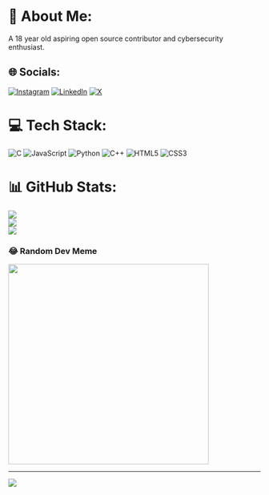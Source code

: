 # 💫 About Me:
A 18 year old aspiring open source contributor and cybersecurity enthusiast.<br>


## 🌐 Socials:
[![Instagram](https://img.shields.io/badge/Instagram-%23E4405F.svg?logo=Instagram&logoColor=white)](https://instagram.com/epicnerdguy) [![LinkedIn](https://img.shields.io/badge/LinkedIn-%230077B5.svg?logo=linkedin&logoColor=white)](https://linkedin.com/in/https://www.linkedin.com/in/advik-kant-a23a82283/) [![X](https://img.shields.io/badge/X-black.svg?logo=X&logoColor=white)](https://x.com/Advik_Kant) 

# 💻 Tech Stack:
![C](https://img.shields.io/badge/c-%2300599C.svg?style=for-the-badge&logo=c&logoColor=white) ![JavaScript](https://img.shields.io/badge/javascript-%23323330.svg?style=for-the-badge&logo=javascript&logoColor=%23F7DF1E) ![Python](https://img.shields.io/badge/python-3670A0?style=for-the-badge&logo=python&logoColor=ffdd54) ![C++](https://img.shields.io/badge/c++-%2300599C.svg?style=for-the-badge&logo=c%2B%2B&logoColor=white) ![HTML5](https://img.shields.io/badge/html5-%23E34F26.svg?style=for-the-badge&logo=html5&logoColor=white) ![CSS3](https://img.shields.io/badge/css3-%231572B6.svg?style=for-the-badge&logo=css3&logoColor=white)
# 📊 GitHub Stats:
![](https://github-readme-stats.vercel.app/api?username=EpicNerdGuy&theme=midnight-purple&hide_border=false&include_all_commits=true&count_private=false)<br/>
![](https://github-readme-streak-stats.herokuapp.com/?user=EpicNerdGuy&theme=midnight-purple&hide_border=false)<br/>
![](https://github-readme-stats.vercel.app/api/top-langs/?username=EpicNerdGuy&theme=midnight-purple&hide_border=false&include_all_commits=true&count_private=false&layout=compact)

### 😂 Random Dev Meme
<img src='https://randommeme-five.vercel.app/' style="height: 400px;"/>

---
[![](https://visitcount.itsvg.in/api?id=EpicNerdGuy&icon=4&color=1)](https://visitcount.itsvg.in)

<!-- Proudly created with GPRM ( https://gprm.itsvg.in ) -->
